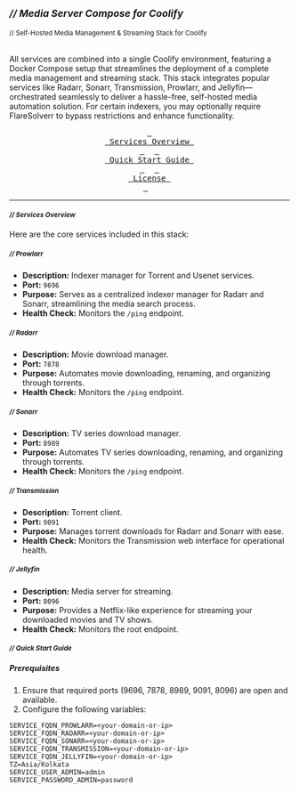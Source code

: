 ## _<div align="left"><sub>// Media Server Compose for Coolify</sub></div>_

<div align="left"><sub>// Self-Hosted Media Management & Streaming Stack for Coolify</sub></div>

<br>

All services are combined into a single Coolify environment, featuring a Docker Compose setup that streamlines the deployment of a complete media management and streaming stack. This stack integrates popular services like Radarr, Sonarr, Transmission, Prowlarr, and Jellyfin—orchestrated seamlessly to deliver a hassle-free, self-hosted media automation solution. For certain indexers, you may optionally require FlareSolverr to bypass restrictions and enhance functionality.

<div align="center">
  <a href="#-services-overview"><kbd> <br> Services Overview <br> </kbd></a>&ensp;&ensp;
  <a href="#-quick-start-guide"><kbd> <br> Quick Start Guide <br> </kbd></a>&ensp;&ensp;
  <a href="https://github.com/parazeeknova/mediaserver-compose/blob/main/LICENSE"><kbd> <br> License <br> </kbd></a>&ensp;&ensp;
</div>

---

#### _<div align="left"><sub>// Services Overview</sub></div>_

Here are the core services included in this stack:

##### _<div align="left"><sub>// Prowlarr</sub></div>_
   - **Description:** Indexer manager for Torrent and Usenet services.
   - **Port:** `9696`
   - **Purpose:** Serves as a centralized indexer manager for Radarr and Sonarr, streamlining the media search process.
   - **Health Check:** Monitors the `/ping` endpoint.

##### _<div align="left"><sub>// Radarr</sub></div>_
   - **Description:** Movie download manager.
   - **Port:** `7878`
   - **Purpose:** Automates movie downloading, renaming, and organizing through torrents.
   - **Health Check:** Monitors the `/ping` endpoint.

##### _<div align="left"><sub>// Sonarr</sub></div>_
   - **Description:** TV series download manager.
   - **Port:** `8989`
   - **Purpose:** Automates TV series downloading, renaming, and organizing through torrents.
   - **Health Check:** Monitors the `/ping` endpoint.

##### _<div align="left"><sub>// Transmission</sub></div>_
   - **Description:** Torrent client.
   - **Port:** `9091`
   - **Purpose:** Manages torrent downloads for Radarr and Sonarr with ease.
   - **Health Check:** Monitors the Transmission web interface for operational health.

##### _<div align="left"><sub>// Jellyfin</sub></div>_
   - **Description:** Media server for streaming.
   - **Port:** `8096`
   - **Purpose:** Provides a Netflix-like experience for streaming your downloaded movies and TV shows.
   - **Health Check:** Monitors the root endpoint.

#### _<div align="left"><sub>// Quick Start Guide</sub></div>_

##### Prerequisites
1. Ensure that required ports (9696, 7878, 8989, 9091, 8096) are open and available.
2. Configure the following variables:

```env
SERVICE_FQDN_PROWLARR=<your-domain-or-ip>
SERVICE_FQDN_RADARR=<your-domain-or-ip>
SERVICE_FQDN_SONARR=<your-domain-or-ip>
SERVICE_FQDN_TRANSMISSION=<your-domain-or-ip>
SERVICE_FQDN_JELLYFIN=<your-domain-or-ip>
TZ=Asia/Kolkata
SERVICE_USER_ADMIN=admin
SERVICE_PASSWORD_ADMIN=password
